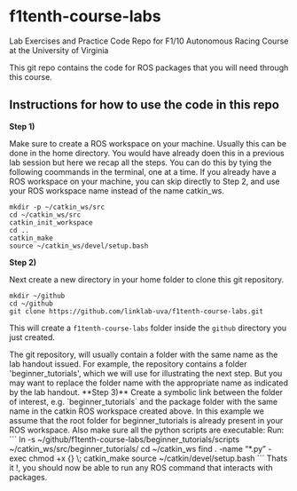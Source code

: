 # f1tenth-course-labs
Lab Exercises and Practice Code Repo for F1/10 Autonomous Racing Course at the University of Virginia

This git repo contains the code for ROS packages that you will need through this course. 

## Instructions for how to use the code in this repo

**Step 1)**

Make sure to create a ROS workspace on your machine. Usually this can be done in the home directory.
You would have already doen this in a previous lab session but here we recap all the steps.
You can do this by tying the following coommands in the terminal, one at a time.
If you already have a ROS workspace on your machine, you can skip directly to Step 2, and use your ROS workspace name instead of the name catkin_ws.

```
mkdir -p ~/catkin_ws/src
cd ~/catkin_ws/src
catkin_init_workspace
cd ..
catkin_make
source ~/catkin_ws/devel/setup.bash
```

**Step 2)**

Next create a new directory in your home folder to clone this git repository.

```
mkdir ~/github
cd ~/github
git clone https://github.com/linklab-uva/f1tenth-course-labs.git
```

This will create a `f1tenth-course-labs` folder inside the `github` directory you just created. 
<!--All the files required to build the ROS package are under the directory `/autoturtle`--!>

The git repository, will usually contain a folder with the same name as the lab handout issued. 
For example, the repository contains a folder 'beginner_tutorials', which we will use for illustrating the next step. But you may want to replace the folder name with the appropriate name as indicated by the lab handout. 

**Step 3)** 

Create a symbolic link between the folder of interest, e.g. `beginner_tutorials` and the package folder with the same name in the catkin ROS workspace created above. 
In this example we assume that the root folder for beginner_tutorials is already present in your ROS workspace. 
Also make sure all the python scripts are executable:
Run:

```
ln -s ~/github/f1tenth-course-labs/beginner_tutorials/scripts ~/catkin_ws/src/beginner_tutorials/
cd ~/catkin_ws
find . -name “*.py” -exec chmod +x {} \;
catkin_make
source ~/catkin/devel/setup.bash
```
Thats it !, you should now be able to run any ROS command that interacts with packages.



